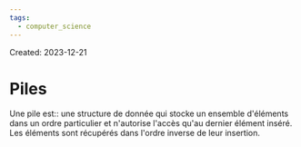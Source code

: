 ```yaml
---
tags:
  - computer_science
---
```

Created: 2023-12-21

# Piles
Une pile est:: une structure de donnée qui stocke un ensemble d'éléments dans un ordre particulier et n'autorise l'accès qu'au dernier élément inséré. Les éléments sont récupérés dans l'ordre inverse de leur insertion.
<!--SR:!2024-01-29,5,150-->